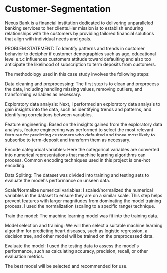 # Customer-Segmentation
Nexus Bank is a financial institution dedicated to delivering unparalleled banking services to her clients.Her mission is to establish enduring relationships with the customers by providing tailored financial solutions that align with individual needs and goals.

PROBLEM STATEMENT: To Identify patterns and trends in customer behavior to decipher if customer demographics such as age, educational level e.t.c influences customers attitude toward defaulting and also too anticipate the likelihood of subscription to term deposits from customers.

The methodology used in this case study involves the following steps:

Data cleaning and preprocessing: The first step is to clean and preprocess the data, including handling missing values,
removing outliers, and transforming variables as necessary.

Exploratory data analysis: Next, i performed an exploratory data analysis to gain insights into the data, such as identifying trends and patterns, and identifying correlations between variables.

Feature engineering: Based on the insights gained from the exploratory data analysis, feature engineering was performed to select the most relevant features for predicting customers who defaulted and those most likely to subscribe to term-deposit and transform them as necessary.

Encode categorical variables: Here the categorical variables are converted into numerical representations that machine learning algorithms can process. Common encoding techniques used in this project is one-hot encoding.

Data Spliting: The dataset was divided into training and testing sets to evaluate the model's performance on unseen data.

Scale/Normalize numerical variables: I scaled/normalized the numerical variables in the dataset to ensure they are on a similar scale. This step helps prevent features with larger magnitudes from dominating the model training process. I used the normalization (scaling to a specific range) technique.

Train the model: The machine learning model was fit into the training data.

Model selection and training: We will then select a suitable machine learning algorithm for predicting heart diseases, such as logistic regression, a decision tree, and other model will be trained on the preprocessed data.

Evaluate the model: I used the testing data to assess the model's performance, such as calculating accuracy, precision, recall, or other evaluation metrics.

The best model will be selected and recommended for use.
